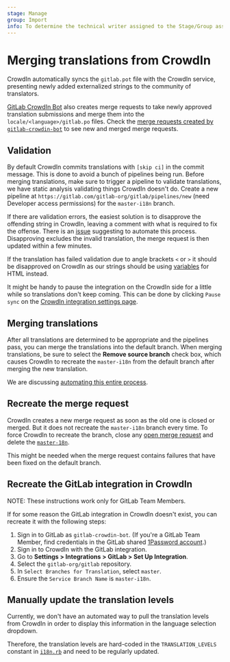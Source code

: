 ```yaml
---
stage: Manage
group: Import
info: To determine the technical writer assigned to the Stage/Group associated with this page, see https://about.gitlab.com/handbook/engineering/ux/technical-writing/#assignments
---
```


# Merging translations from CrowdIn

CrowdIn automatically syncs the `gitlab.pot` file with the CrowdIn service, presenting
newly added externalized strings to the community of translators.

[GitLab CrowdIn Bot](https://gitlab.com/gitlab-crowdin-bot) also creates merge requests
to take newly approved translation submissions and merge them into the `locale/<language>/gitlab.po`
files. Check the [merge requests created by `gitlab-crowdin-bot`](https://gitlab.com/gitlab-org/gitlab/-/merge_requests?scope=all&utf8=%E2%9C%93&state=opened&author_username=gitlab-crowdin-bot)
to see new and merged merge requests.

## Validation

By default CrowdIn commits translations with `[skip ci]` in the commit
message. This is done to avoid a bunch of pipelines being run. Before
merging translations, make sure to trigger a pipeline to validate
translations, we have static analysis validating things CrowdIn
doesn't do. Create a new pipeline at `https://gitlab.com/gitlab-org/gitlab/pipelines/new`
(need Developer access permissions) for the `master-i18n` branch.

If there are validation errors, the easiest solution is to disapprove
the offending string in CrowdIn, leaving a comment with what is
required to fix the offense. There is an
[issue](https://gitlab.com/gitlab-org/gitlab/-/issues/23256)
suggesting to automate this process. Disapproving excludes the
invalid translation, the merge request is then updated within a few
minutes.

If the translation has failed validation due to angle brackets `<` or `>`
it should be disapproved on CrowdIn as our strings should be
using [variables](externalization.md#html) for HTML instead.

It might be handy to pause the integration on the CrowdIn side for a
little while so translations don't keep coming. This can be done by
clicking `Pause sync` on the [CrowdIn integration settings
page](https://translate.gitlab.com/project/gitlab-ee/settings#integration).

## Merging translations

After all translations are determined to be appropriate and the pipelines pass,
you can merge the translations into the default branch. When merging translations,
be sure to select the **Remove source branch** check box, which causes CrowdIn
to recreate the `master-i18n` from the default branch after merging the new
translation.

We are discussing [automating this entire process](https://gitlab.com/gitlab-org/gitlab/-/issues/19896).

## Recreate the merge request

CrowdIn creates a new merge request as soon as the old one is closed
or merged. But it does not recreate the `master-i18n` branch every
time. To force CrowdIn to recreate the branch, close any [open merge
request](https://gitlab.com/gitlab-org/gitlab/-/merge_requests?scope=all&utf8=%E2%9C%93&state=opened&author_username=gitlab-crowdin-bot)
and delete the
[`master-18n`](https://gitlab.com/gitlab-org/gitlab/-/branches/all?utf8=✓&search=master-i18n).

This might be needed when the merge request contains failures that
have been fixed on the default branch.

## Recreate the GitLab integration in CrowdIn

NOTE:
These instructions work only for GitLab Team Members.

If for some reason the GitLab integration in CrowdIn doesn't exist, you can
recreate it with the following steps:

1. Sign in to GitLab as `gitlab-crowdin-bot`. (If you're a GitLab Team Member,
   find credentials in the GitLab shared
   [1Password account](https://about.gitlab.com/handbook/security/#1password-for-teams).)
1. Sign in to CrowdIn with the GitLab integration.
1. Go to **Settings > Integrations > GitLab > Set Up Integration**.
1. Select the `gitlab-org/gitlab` repository.
1. In `Select Branches for Translation`, select `master`.
1. Ensure the `Service Branch Name` is `master-i18n`.

## Manually update the translation levels

Currently, we don't have an automated way to pull the translation levels from CrowdIn in order to display this information in the language selection dropdown. 

Therefore, the translation levels are hard-coded in the `TRANSLATION_LEVELS` constant in [`i18n.rb`](https://gitlab.com/gitlab-org/gitlab/-/blob/master/lib/gitlab/i18n.rb) and need to be regularly updated.
